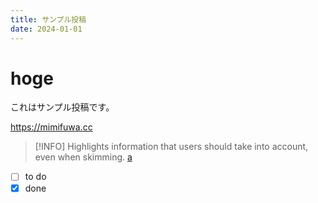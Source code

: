 ```yaml
---
title: サンプル投稿
date: 2024-01-01
---
```


# hoge

これはサンプル投稿です。

https://mimifuwa.cc

> [!INFO]
> Highlights information that users should take into account, even when skimming.
> [a](https://google.com)

* [ ] to do
* [x] done
